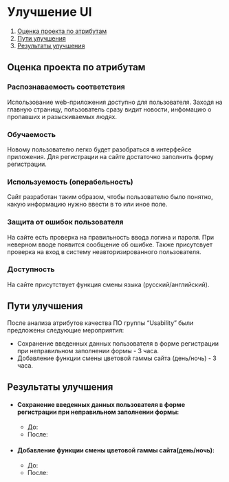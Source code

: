 # Улучшение UI
1. [Оценка проекта по атрибутам](#assessment) <br>
2. [Пути улучшения](#improvement)<br>
3. [Результаты улучшения](#results)<br>

<a name='assessment'></a>
## Оценка проекта по атрибутам
### Распознаваемость соответствия
Использование web-приложения доступно для пользователя. Заходя на главную страницу, пользователь сразу видит новости, инфомацию о пропавших и разыскиваемых людях. 
### Обучаемость
Новому пользователю легко будет разобраться в интерфейсе приложения. Для регистрации на сайте достаточно заполнить форму регистрации.
### Используемость (операбельность) 
Сайт разработан таким образом, чтобы пользователю было понятно, какую информацию нужно ввести в то или иное поле.
### Защита от ошибок пользователя
На сайте есть проверка на правильность ввода логина и пароля. При неверном вводе появится сообщение об ошибке. Также присутсвует проверка на вход в систему неавторизированного пользователя.
### Доступность
На сайте присутствует функция смены языка (русский/английский).

<a name='improvement'></a>
## Пути улучшения
После анализа атрибутов качества ПО группы “Usability” были предложены следующие мероприятия:
- Сохранение введенных данных пользователя в форме регистрации при неправильном заполнении формы - 3 часа.
- Добавление функции смены цветовой гаммы сайта (день/ночь) - 3 часа.

<a name='results'></a>
## Результаты улучшения
- #### Сохранение введенных данных пользователя в форме регистрации при неправильном заполнении формы:
  - До:
  - После:
- #### Добавление функции смены цветовой гаммы сайта(день/ночь):
  - До:
  - После:

